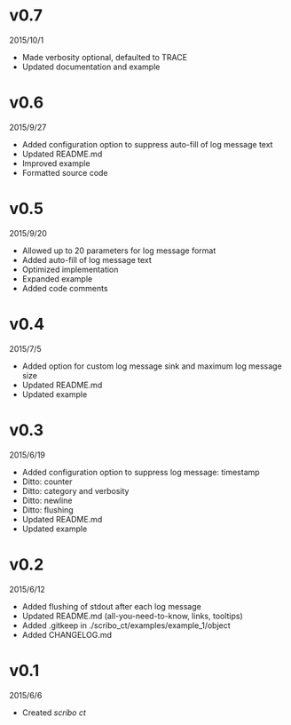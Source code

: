 # v0.7
2015/10/1
- Made verbosity optional, defaulted to TRACE
- Updated documentation and example

# v0.6
2015/9/27
- Added configuration option to suppress auto-fill of log message text
- Updated README.md
- Improved example
- Formatted source code

# v0.5
2015/9/20
- Allowed up to 20 parameters for log message format
- Added auto-fill of log message text
- Optimized implementation
- Expanded example
- Added code comments

# v0.4
2015/7/5
- Added option for custom log message sink and maximum log message size
- Updated README.md
- Updated example

# v0.3
2015/6/19
- Added configuration option to suppress log message: timestamp
- Ditto: counter
- Ditto: category and verbosity
- Ditto: newline
- Ditto: flushing
- Updated README.md
- Updated example

# v0.2
2015/6/12
- Added flushing of stdout after each log message
- Updated README.md (all-you-need-to-know, links, tooltips)
- Added .gitkeep in ./scribo_ct/examples/example_1/object
- Added CHANGELOG.md

# v0.1
2015/6/6
- Created *scribo ct*